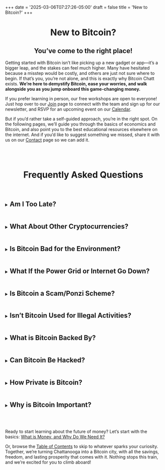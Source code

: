 +++
date = '2025-03-06T07:27:26-05:00'
draft = false
title = 'New to Bitcoin?'
+++

<div class="article">

<h1 style="text-align:center">New to Bitcoin?</h1>

<h2 style="text-align:center">You’ve come to the right place!</h2>

Getting started with Bitcoin isn’t like picking up a new gadget or app—it’s a bigger leap, and the stakes can feel much higher. Many have hesitated because a misstep would be costly, and others are just not sure where to begin. If that’s you, you’re not alone, and this is exactly why Bitcoin Chatt exists. <b>We’re here to demystify Bitcoin, ease your worries, and walk alongside you as you jump onboard this game-changing money.</b>

If you prefer learning in person, our free workshops are open to everyone! Just hop over to our <a href="https://www.bitcoinchatt.org/join">Join</a> page to connect with the team and sign up for our newsletter, and RSVP for an upcoming event on our <a href="https://www.bitcoinchatt.org/calendar">Calendar</a>. 

But if you’d rather take a self-guided approach, you’re in the right spot. On the following pages, we’ll guide you through the basics of economics and Bitcoin, and also point you to the best educational resources elsewhere on the internet. And if you’d like to suggest something we missed, share it with us on our  <a href="https://www.bitcoinchatt.org/contact">Contact</a> page so we can add it.

<br>

<br>

<h1 style="text-align:center">Frequently Asked Questions</h1>

<br>

<details>
        
<summary>

<h2 class="align-left" style="display: inline-block">Am I Too Late?</h2>

</summary>

<br>

<img class="mobile-banner" src="./Missed the Bus.png" style="width:50dvw;display:block;margin:0 auto;">

<br>

<br>

People have been asking this since Bitcoin’s early days, convinced they’ve missed the train, but here’s the good news: <b>No, you’re not too late!</b> Bitcoin is the future of money, not a casino for getting rich quick, so it isn’t about getting into it at the perfect time—it’s about how long you can stay aboard. As the investment guru Kenneth Fisher put it, “Time <i>in</i> the market beats tim<i>ing</i> the market.” History shows that holding bitcoin for at least 4 years is long enough to see it grow in value, no matter when you start.

<br>

<img class="mobile-banner" src="./Bitcoin Prices Full History Log Scale.png" style="width:30dvw;display:block;margin:0 auto;">

<br>

<br>

Why 4 years? Bitcoin’s supply is capped at 21 million coins (each one divisible to a hundred-millionth, or even smaller if needed), while demand keeps rising as education spreads. When increasing demand meets Bitcoin’s unchangeable limit, prices trend up and to the right—though not without a few dips along the way. Every 4 years or so, the rate of new bitcoin being mined is cut in half, so the same (or rising) demand must then chase after half the amount of new coins.

<br>

<img class="mobile-banner" src="./Bitcoin Issuance Schedule.png" style="width:30dvw;display:block;margin:0 auto;">

<br>

<br>

This leads to a cycle of new highs, burnout, and cooldown, while usually remaining higher than the peaks of the previous round. So don’t think of Bitcoin as a way to get more dollars, but as a way to escape rising prices in the dollar system, and the ultimate savings vehicle. We’re still <i>incredibly</i> early in Bitcoin’s overall adoption—roughly only 3% of the world’s population has adopted it—so it has plenty of room to grow to the upside!

<br>

<img class="mobile-banner" src="./Bitcoin's Adoption.png" style="width:30dvw;display:block;margin:0 auto;">

<br>

<br>
</details>

<details>
        
<summary>

<h2 class="align-left" style="display: inline-block">What About Other Cryptocurrencies?</h2>

</summary>

<br>

At Bitcoin Chatt, our focus is only on Bitcoin (BTC), and here’s why: Bitcoin stands alone as the only money—crypto or otherwise—with everything you’d want in a currency (more on that in the following pages). There are millions of other “cryptos” designed to muddy the waters and prey on the unaware; they churn out tokens with no real value, ripe for insider trading and gambling. If that’s your thing, fine; it’s just not part of the purpose of Bitcoin Chatt.

<br>

<img class="mobile-banner" src="./Spot the Difference.png" style="width:30dvw;display:block;margin:0 auto;">

<br>

<br>

Bitcoin is different. It has no CEO, no headquarters, and no fancy foundation pulling strings. It’s owned and run by us—its users—built from the ground up to replace the broken banking system, not reinvent a worse version of it like cryptos do. Ben Perrin, the host of <a href="https://www.youtube.com/@BTCSessions">BTC Sessions</a>, explained it perfectly: “With fiat, only one entity can print money; with crypto, anyone can print money; with Bitcoin, <i>no one</i> can print money.” That’s the level of integrity that Bitcoin represents, which is why we’re laser-focused on it.

<br>

<img class="mobile-banner" src="./Perception vs Reality.png" style="width:30dvw;display:block;margin:0 auto;">

<br>

</details>

<details>
        
<summary>

<h2 class="align-left" style="display: inline-block">Is Bitcoin Bad for the Environment?</h2>

</summary>

<br>

No, Bitcoin is not bad for the environment—actually, <b><i>it’s the game-changer we need to clean it up!</i></b> Bitcoin protects its transactions by primarily using energy that would otherwise go to waste. This isn’t just smart; it flips the script on environmental damage, turning a problem into a solution. Bitcoin miners are incentivized to find cheap energy, which helps fund and build reliable and clean sources of energy, sparking innovation that cuts humanity's carbon footprint significantly.

<br>

<b>For any form of money to be worth anything, it must rely on energy.</b> Gold needs mining rigs to tear up the earth, and fiat currencies have banks, armored trucks, dishonest politicians, and even wars to back them up—all messy and wasteful. But Bitcoin fulfills the role of money more cleanly, efficiently, and peacefully than any type of money before it. Its energy use is a feature, not a bug, as it keeps the network ironclad and decentralized while pushing us toward a greener future.

<br>

Watch this video to learn more:

<iframe width="700" height="394" src="https://www.youtube.com/embed/b-7dMVcVWgc?si=I9uPekJbxRyX-1x0" title="YouTube video player" frameborder="0" allow="accelerometer; autoplay; clipboard-write; encrypted-media; gyroscope; picture-in-picture; web-share" referrerpolicy="strict-origin-when-cross-origin" allowfullscreen></iframe>

<br>

</details>

<details>
        
<summary>

<h2 class="align-left" style="display: inline-block">What If the Power Grid or Internet Go Down?</h2>

</summary>

<br>

Don’t worry—Bitcoin’s got this covered! Its genius lies in its decentralized design, meaning it’s not shackled to a single server or location. Copies of Bitcoin’s transaction history and protocol are scattered across <i>thousands</i> of computers—known as nodes—worldwide, so even if parts of the power grid or internet were to crash, the network keeps running, wherever nodes are still active. And as long as your private key is safe, your bitcoin will waiting for you when power is restored.

<br>

If the internet goes dark, that won't be a problem, either: Bitcoin is just information that's secured through work, so it would still be accessible through satellites, radio waves, USB drives, and any other communications medium. So just like with a power outage, if your private key is safe, your bitcoin will be safe and ready for you when connections are reestablished.

<br>

What about a worst-case scenario in which every single computer everywhere somehow gets shuts down, and they can't be restarted? It's true that in <i>that</i> situation, Bitcoin would be gone (until society is rebuilt and the nodes are turned back on), but the truth is that we’d have much bigger problems than not having digital, censorship resistant, perfectly sound money. Cash, gold, and other stores of value would be similarly useless, since the need for immediate survival would trump everything else.

<br>

But until a day like that comes, Bitcoin's decentralized backbone and multi-medium flexibility will keep it prepared for whatever the future throws at it.

<br>

</details>

<details>
        
<summary>

<h2 class="align-left" style="display: inline-block">Is Bitcoin a Scam/Ponzi Scheme?</h2>

</summary>

<br>

Bitcoin often gets called a scam or Ponzi scheme, but when you look at it more closely, that claim doesn’t hold up. A Ponzi scheme is a fraud where early investors get paid with money from new ones, hiding the truth until it collapses. Bitcoin is different—it uses a transparent ledger known as the Timechain (often called a "blockchain"), in which every transaction is visible, and it has no central figure pulling strings. It has been around since 2009 and hit a multi-trillion-dollar market cap, which no scam could sustain for long.

<br>

Bitcoin's value comes from the real problems it solves: its fixed supply of 21 million coins makes it impossible to debase, its public audit approximately every 10 minutes eliminates the possibility of fraud, and its decentralized network lets you transact globally without fear of censorship or confiscation. So as long as anyone wants to save their hard-earned money without its purchasing power being drained away by inflation, or have the assurance that there will never be a chargeback, or be able to send and receive money without it being frozen, then there will be demand for bitcoin. And when that rising demand meets Bitcoin's fixed supply, its price goes up.

<br>

<b>That's not a Ponzi scheme; that's simple supply-and-demand economics.</b>

<br>

Learn more here: https://www.lynalden.com/bitcoin-ponzi-scheme/

<br>

</details>

<details>
        
<summary>

<h2 class="align-left" style="display: inline-block">Isn’t Bitcoin Used for Illegal Activities?</h2>

</summary>

<br>

While it's true that some criminals have used bitcoin for illegal activities, it would be wrong to conclude that Bitcoin is uniquely designed for criminal activity. Criminals and terrorists still overwhelmingly prefer to use the US dollar for illicit dealings, with estimates suggesting that up to 30% of all physical cash in circulation is tied to illegal activity <sup><a target="_blank" href="https://www.philadelphiafed.org/-/media/frbp/assets/working-papers/2017/wp17-02.pdf">1</a></sup>. In contrast, a Chainalysis report from 2022 shows that only about 0.12% of bitcoin transactions were linked to illicit purposes<sup><a target="_blank" href="https://go.chainalysis.com/2022-Crypto-Crime-Report.html">2</a></sup>. That’s a minuscule fraction by comparison. So, if we’re pointing fingers at tools of crime, the dollar is far ahead in the race—yet no one’s calling it “bad” because of that (it's bad for other reasons, but not that one).

<br>

Even if criminals and terrorists suddenly switched to using bitcoin more than anything else, it wouldn’t mean bitcoin itself is flawed. Criminals use oxygen to breathe, water to drink, and roads to travel—does that make those things evil? Of course not. <b>Tools are neutral; it’s the intent behind their use that matters.</b> Sure, bad actors might choose to use it badly, just as they do with nearly everything else, but that’s a poor reason to dismiss a technology with such transformative potential.

<br>

</details>

<details>
        
<summary>

<h2 class="align-left" style="display: inline-block">What is Bitcoin Backed By?</h2>

</summary>

<br>

The question of what “backs” Bitcoin often trips people up because we’ve been trained by the fiat system to think money needs something tangible propping it up. The US dollar used to be tied to gold, <a target="_blank" href="https://wtfhappenedin1971.com/">until that link was severed in 1971</a>, leaving it “backed” by nothing but trust in untrustworthy leaders of governments and central banks. Today’s dollars are just paper promises, propped up by force and fear, not any hard asset. So when we ask what backs Bitcoin, we’re starting from a flawed premise built on our experiences with dollars and gold. But here's something most people don't think to ask: what backs the value of gold?

<br>

Gold is backed by the time and energy it takes to dig it out of the earth, refine it, and shape it into coins or bars. The scarcity and the effort required to get it are what make it precious; it doesn't have "intrinsic value" (nothing does). The same goes for bitcoin. It’s "mined" through computational work, using energy to guess the answer to a math problem that, once found, can be used to easily prove that work was done to find the correct number. Thousands of computers around the world run these numbers approximately every 10 minutes to verify all bitcoin in circulation, and ensure that all transactions are legitimate. This means that Bitcoin is ultimately backed by immutable math, unbreakable energy, and unchangeable code, which are <i>infinitely</i> more reliable than corrupt bureaucrats.

<br>

</details>

<details>
        
<summary>

<h2 class="align-left" style="display: inline-block">Can Bitcoin Be Hacked?</h2>

</summary>

<br>

Bitcoin has never been hacked since it started running in 2009, and it’s designed to stay that way forever. It runs on a network of thousands of computers—called nodes—worldwide, each with a full copy of its protocol and ledger, the Timechain (often called a "blockchain"). To hack Bitcoin, someone would need to control every single node—not just most, but <i><b>all</b></i>—simultaneously, and change its rules without anyone noticing. The impossibility of such a task cannot be overstated; even one honest node restarting with the original rules would undo the attack.

<br>

Hacks happen <i>around</i> Bitcoin—think stolen private keys or breached exchanges—but that’s not a hack on Bitcoin itself, just like a bank heist doesn’t break the dollar system. Bitcoin’s security relies on miners using energy to confirm transactions, making it too expensive and complex to ever reverse. Plus, its public ledger checks itself and updates approximately every 10 minutes, so any attempt at tampering would be quickly exposed.

<br>

Cryptography could theoretically be cracked in the future as new tech is developed, but Bitcoin probably wouldn't be an attackers first target, since bank accounts and nuclear launch codes are likewise protected by cryptography, and Bitcoin can always adapt around any new development. With no central weak spot and a global defensive network of nodes run by an ever-vigilant cohort of Bitcoiners, Bitcoin is a nearly unshakable fortress that can only fall if every node fails at the same time, and are never rebooted, which is unlikely to happen any time soon, if ever.

<br>

</details>

<details>
        
<summary>

<h2 class="align-left" style="display: inline-block">How Private is Bitcoin?</h2>

</summary>

<br>

Bitcoin’s privacy is not absolute, but it provides strong, practical protection for most users. <b>No system can ever offer perfect anonymity</b>—traces can always be found with enough effort, whether we're talking about cash or a cryptocurrency. Some cryptocurrencies claim to have enhanced privacy, but their small user bases make individuals easier to identify, and their centralized governance leave them prone to control and failure. Bitcoin’s large, decentralized network delivers reliable privacy that withstands real-world scrutiny.

<br>

On-chain Bitcoin transactions are publicly recorded on its Timechain (often called a "blockchain"), where they're visible and verifiable for all, but they do not inherently reveal anyone's personal identity. However, if a user were to identify themselves to an exchange that requires their personal information, anyone working at that exchange would be able to link that user's identity to their coins. While most exchanges are required to adhere to KYC ("Know Your Customer") and AML ("Anti Money Laundering") laws, there are still <a target="_blank" href="https://kycnot.me/?t=&q=&btc=on&ln=on&fiat=on&cash=on">many methods</a> of acquiring bitcoin without giving up your personal information.

<br>

To enhance Bitcoin's privacy, a process known as <a target="_blank" href="https://bitcoinmagazine.com/technical/a-comprehensive-bitcoin-coinjoin-guide">CoinJoin</a> can mix bitcoin from multiple users in a transaction and obscure their history and future ownership. Additionally, the <a target="_blank" href="https://lightning.network/">Lightning Network</a> enables off-chain payments hidden from the public ledger, with even network nodes unable to trace the full path between the sender and receiver. Additionally, locking up bitcoin in an <a target="_blank" href="https://cashu.space/">ecash</a> token allows it to be transferred privately via any medium, like email or a piece of paper, without necessarily leaving a digital trail. Bitcoin’s layered privacy tools offer a robust, adaptable solution that outperforms overhyped alternatives.

<br>

</details>

<details>
        
<summary>

<h2 class="align-left" style="display: inline-block">Why is Bitcoin Important?</h2>

</summary>

<br>

Bitcoin is important because it offers a decentralized alternative to traditional money, operating on a network that no single authority controls. This structure lets people send and receive funds without needing permission from banks or governments, ensuring transactions remain private and secure. For Chattanoogans, this means <b>we can use our own money without worrying about it being frozen or seized</b>—an advantage in an era where financial oversight is on the rise.

<br>

Local businesses in Chattanooga can benefit from Bitcoin, too. In order to accept credit card payments, businesses must pay fees of 2-3% to cover possible fraud and chargebacks. But <b>no fraudulent transaction has <i>ever</i> been confirmed on Bitcoin's ledger,</b> the Timechain (often called the "blockchain"), and all bitcoin transactions are <i>final</i>. So a business that accepts bitcoin can avoid those costs, potentially lowering prices for customers, increasing business profits, and keeping more revenue in the community.

<br>

Bitcoin’s fixed supply of 21 million coins makes it truly unique. Unlike dollars, which lose value when more are printed, <b>Bitcoin can’t be debased</b>.f the amount you own is the numerator in the fraction of the total supply, then the denominator will forever be 21 million. As more people learn about what Bitcoin can do, demand for it will continue to rise, and as that rising demand meets its unchangeable supply, the price goes up. Historically, it's wise to hold your bitcoin for at least 4 years, so for many Chattanoogans, this is the long-term savings vehicle they desperately need, as a shield against inflation’s steady erosion of their purchasing power.

<br>

Bitcoin's price increasing with time also ties into a concept called <i>time preference</i>, which measures how much the present is prioritized over the future. Like in <a target="_blank" href="https://youtu.be/2xMgHKxukr0">Stanford University's famous marshmallow test</a>, those with high time preference cannot delay gratification, and quickly eat the marshmallow, but those with low time preference are able to delay gratification, and work hard in the present to receive a greater reward (like a second marshmallow) in the future. Bitcoin’s limited supply, immutable code, and increasing value <b>train its users to lower their time preference,</b> leading to greater success, joy, and fulfilment in all areas of life.

<br>

<b>Bitcoin's importance lies in its ability to offer freedom, hope, and increased personal responsibility for its users, letting them decide for themselves how it best fits their needs.</b>

<br>

</details>

<br>

<br>

Ready to start learning about the future of money? Let’s start with the basics: <a href="https://www.bitcoinchatt.org/new-to-bitcoin/what-is-money">What is Money, and Why Do We Need It?</a>

Or, browse the <a href="https://www.bitcoinchatt.org/new-to-bitcoin/table-of-contents">Table of Contents</a> to skip to whatever sparks your curiosity. Together, we’re turning Chattanooga into a Bitcoin city, with all the savings, freedom, and lasting prosperity that comes with it. Nothing stops this train, and we’re excited for you to climb aboard!

<br>

<br>

</div>
